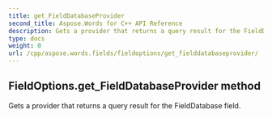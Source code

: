```yaml
---
title: get_FieldDatabaseProvider
second_title: Aspose.Words for C++ API Reference
description: Gets a provider that returns a query result for the FieldDatabase field. 
type: docs
weight: 0
url: /cpp/aspose.words.fields/fieldoptions/get_fielddatabaseprovider/
---
```

## FieldOptions.get_FieldDatabaseProvider method


Gets a provider that returns a query result for the FieldDatabase field. 

